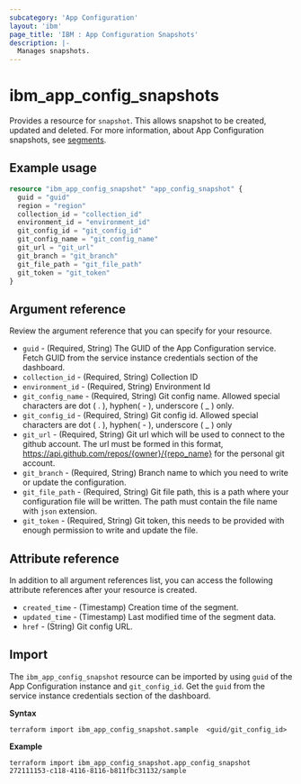 ```yaml
---
subcategory: 'App Configuration'
layout: 'ibm'
page_title: 'IBM : App Configuration Snapshots'
description: |-
  Manages snapshots.
---
```


# ibm_app_config_snapshots

Provides a resource for `snapshot`. This allows snapshot to be created, updated and deleted. For more information, about App Configuration snapshots, see [segments](https://cloud.ibm.com/docs/app-configuration?topic=app-configuration-ac-snapshots).

## Example usage

```terraform
resource "ibm_app_config_snapshot" "app_config_snapshot" {
  guid = "guid"
  region = "region"
  collection_id = "collection_id"
  environment_id = "environment_id"
  git_config_id = "git_config_id"
  git_config_name = "git_config_name"
  git_url = "git_url"
  git_branch = "git_branch"
  git_file_path = "git_file_path"
  git_token = "git_token"
}
```

## Argument reference

Review the argument reference that you can specify for your resource. 

- `guid` - (Required, String) The GUID of the App Configuration service. Fetch GUID from the service instance credentials section of the dashboard.
- `collection_id`  - (Required, String) Collection ID
- `environment_id` - (Required, String) Environment Id
- `git_config_name` - (Required, String) Git config name. Allowed special characters are dot ( . ), hyphen( - ), underscore ( _ ) only.
- `git_config_id` - (Required, String) Git config id. Allowed special characters are dot ( . ), hyphen( - ), underscore ( _ ) only
- `git_url`  - (Required, String) Git url which will be used to connect to the github account. The url must be formed in this format, https://api.github.com/repos/{owner}/{repo_name} for the personal git account.
- `git_branch`  - (Required, String) Branch name to which you need to write or update the configuration.
- `git_file_path`  - (Required, String) Git file path, this is a path where your configuration file will be written. The path must contain the file name with `json` extension.
- `git_token`  - (Required, String) Git token, this needs to be provided with enough permission to write and update the file.


## Attribute reference

In addition to all argument references list, you can access the following attribute references after your resource is created.

- `created_time` - (Timestamp) Creation time of the segment.
- `updated_time` - (Timestamp) Last modified time of the segment data.
- `href` - (String) Git config URL.


## Import

The `ibm_app_config_snapshot` resource can be imported by using `guid` of the App Configuration instance and `git_config_id`. Get the `guid` from the service instance credentials section of the dashboard.

**Syntax**

```
terraform import ibm_app_config_snapshot.sample  <guid/git_config_id>

```

**Example**

```
terraform import ibm_app_config_snapshot.app_config_snapshot 272111153-c118-4116-8116-b811fbc31132/sample
```